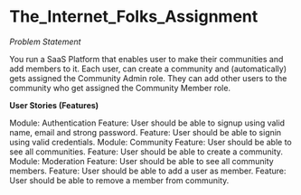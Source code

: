 # The_Internet_Folks_Assignment

<em>Problem Statement</em>

<p>You run a SaaS Platform that enables user to make their communities and add members to it.
Each user, can create a community and (automatically) gets assigned the Community Admin role. They can add other users to the community who get assigned the Community Member role.</p>

<strong>User Stories (Features)</strong>

Module: Authentication
Feature: User should be able to signup using valid name, email and strong password.
Feature: User should be able to signin using valid credentials.
Module: Community
Feature: User should be able to see all communities.
Feature: User should be able to create a community.
Module: Moderation
Feature: User should be able to see all community members.
Feature: User should be able to add a user as member.
Feature: User should be able to remove a member from community.
